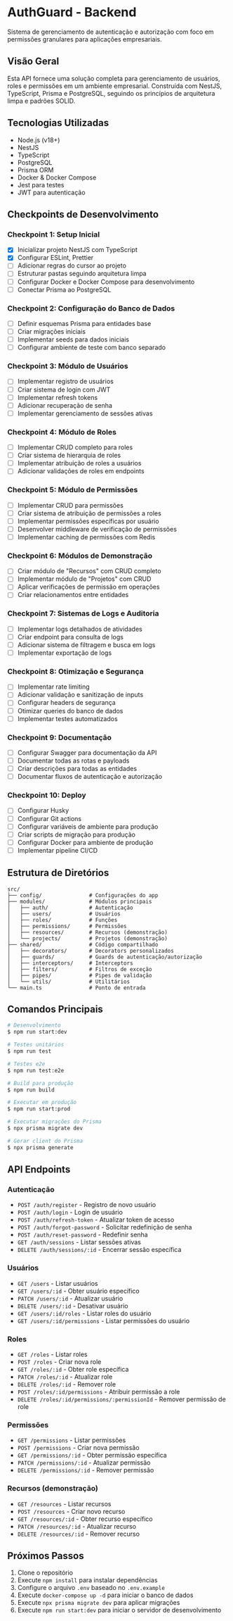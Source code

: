 # AuthGuard - Backend

Sistema de gerenciamento de autenticação e autorização com foco em permissões granulares para aplicações empresariais.

## Visão Geral

Esta API fornece uma solução completa para gerenciamento de usuários, roles e permissões em um ambiente empresarial. Construída com NestJS, TypeScript, Prisma e PostgreSQL, seguindo os princípios de arquitetura limpa e padrões SOLID.

## Tecnologias Utilizadas

- Node.js (v18+)
- NestJS
- TypeScript
- PostgreSQL
- Prisma ORM
- Docker & Docker Compose
- Jest para testes
- JWT para autenticação

## Checkpoints de Desenvolvimento

### Checkpoint 1: Setup Inicial

- [x] Inicializar projeto NestJS com TypeScript
- [x] Configurar ESLint, Prettier
- [ ] Adicionar regras do cursor ao projeto
- [ ] Estruturar pastas seguindo arquitetura limpa
- [ ] Configurar Docker e Docker Compose para desenvolvimento
- [ ] Conectar Prisma ao PostgreSQL

### Checkpoint 2: Configuração do Banco de Dados

- [ ] Definir esquemas Prisma para entidades base
- [ ] Criar migrações iniciais
- [ ] Implementar seeds para dados iniciais
- [ ] Configurar ambiente de teste com banco separado

### Checkpoint 3: Módulo de Usuários

- [ ] Implementar registro de usuários
- [ ] Criar sistema de login com JWT
- [ ] Implementar refresh tokens
- [ ] Adicionar recuperação de senha
- [ ] Implementar gerenciamento de sessões ativas

### Checkpoint 4: Módulo de Roles

- [ ] Implementar CRUD completo para roles
- [ ] Criar sistema de hierarquia de roles
- [ ] Implementar atribuição de roles a usuários
- [ ] Adicionar validações de roles em endpoints

### Checkpoint 5: Módulo de Permissões

- [ ] Implementar CRUD para permissões
- [ ] Criar sistema de atribuição de permissões a roles
- [ ] Implementar permissões específicas por usuário
- [ ] Desenvolver middleware de verificação de permissões
- [ ] Implementar caching de permissões com Redis

### Checkpoint 6: Módulos de Demonstração

- [ ] Criar módulo de "Recursos" com CRUD completo
- [ ] Implementar módulo de "Projetos" com CRUD
- [ ] Aplicar verificações de permissão em operações
- [ ] Criar relacionamentos entre entidades

### Checkpoint 7: Sistemas de Logs e Auditoria

- [ ] Implementar logs detalhados de atividades
- [ ] Criar endpoint para consulta de logs
- [ ] Adicionar sistema de filtragem e busca em logs
- [ ] Implementar exportação de logs

### Checkpoint 8: Otimização e Segurança

- [ ] Implementar rate limiting
- [ ] Adicionar validação e sanitização de inputs
- [ ] Configurar headers de segurança
- [ ] Otimizar queries do banco de dados
- [ ] Implementar testes automatizados

### Checkpoint 9: Documentação

- [ ] Configurar Swagger para documentação da API
- [ ] Documentar todas as rotas e payloads
- [ ] Criar descrições para todas as entidades
- [ ] Documentar fluxos de autenticação e autorização

### Checkpoint 10: Deploy

- [ ] Configurar Husky
- [ ] Configurar Git actions
- [ ] Configurar variáveis de ambiente para produção
- [ ] Criar scripts de migração para produção
- [ ] Configurar Docker para ambiente de produção
- [ ] Implementar pipeline CI/CD

## Estrutura de Diretórios

```
src/
├── config/               # Configurações do app
├── modules/              # Módulos principais
│   ├── auth/             # Autenticação
│   ├── users/            # Usuários
│   ├── roles/            # Funções
│   ├── permissions/      # Permissões
│   ├── resources/        # Recursos (demonstração)
│   └── projects/         # Projetos (demonstração)
├── shared/               # Código compartilhado
│   ├── decorators/       # Decorators personalizados
│   ├── guards/           # Guards de autenticação/autorização
│   ├── interceptors/     # Interceptors
│   ├── filters/          # Filtros de exceção
│   ├── pipes/            # Pipes de validação
│   └── utils/            # Utilitários
└── main.ts               # Ponto de entrada
```

## Comandos Principais

```bash
# Desenvolvimento
$ npm run start:dev

# Testes unitários
$ npm run test

# Testes e2e
$ npm run test:e2e

# Build para produção
$ npm run build

# Executar em produção
$ npm run start:prod

# Executar migrações do Prisma
$ npx prisma migrate dev

# Gerar client do Prisma
$ npx prisma generate
```

## API Endpoints

### Autenticação

- `POST /auth/register` - Registro de novo usuário
- `POST /auth/login` - Login de usuário
- `POST /auth/refresh-token` - Atualizar token de acesso
- `POST /auth/forgot-password` - Solicitar redefinição de senha
- `POST /auth/reset-password` - Redefinir senha
- `GET /auth/sessions` - Listar sessões ativas
- `DELETE /auth/sessions/:id` - Encerrar sessão específica

### Usuários

- `GET /users` - Listar usuários
- `GET /users/:id` - Obter usuário específico
- `PATCH /users/:id` - Atualizar usuário
- `DELETE /users/:id` - Desativar usuário
- `GET /users/:id/roles` - Listar roles do usuário
- `GET /users/:id/permissions` - Listar permissões do usuário

### Roles

- `GET /roles` - Listar roles
- `POST /roles` - Criar nova role
- `GET /roles/:id` - Obter role específica
- `PATCH /roles/:id` - Atualizar role
- `DELETE /roles/:id` - Remover role
- `POST /roles/:id/permissions` - Atribuir permissão a role
- `DELETE /roles/:id/permissions/:permissionId` - Remover permissão de role

### Permissões

- `GET /permissions` - Listar permissões
- `POST /permissions` - Criar nova permissão
- `GET /permissions/:id` - Obter permissão específica
- `PATCH /permissions/:id` - Atualizar permissão
- `DELETE /permissions/:id` - Remover permissão

### Recursos (demonstração)

- `GET /resources` - Listar recursos
- `POST /resources` - Criar novo recurso
- `GET /resources/:id` - Obter recurso específico
- `PATCH /resources/:id` - Atualizar recurso
- `DELETE /resources/:id` - Remover recurso

## Próximos Passos

1. Clone o repositório
2. Execute `npm install` para instalar dependências
3. Configure o arquivo `.env` baseado no `.env.example`
4. Execute `docker-compose up -d` para iniciar o banco de dados
5. Execute `npx prisma migrate dev` para aplicar migrações
6. Execute `npm run start:dev` para iniciar o servidor de desenvolvimento
